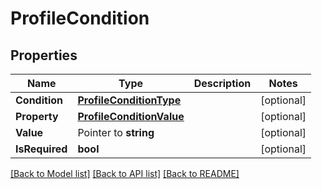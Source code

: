 # ProfileCondition

## Properties

Name | Type | Description | Notes
------------ | ------------- | ------------- | -------------
**Condition** | [**ProfileConditionType**](ProfileConditionType.md) |  | [optional] 
**Property** | [**ProfileConditionValue**](ProfileConditionValue.md) |  | [optional] 
**Value** | Pointer to **string** |  | [optional] 
**IsRequired** | **bool** |  | [optional] 

[[Back to Model list]](../README.md#documentation-for-models) [[Back to API list]](../README.md#documentation-for-api-endpoints) [[Back to README]](../README.md)


